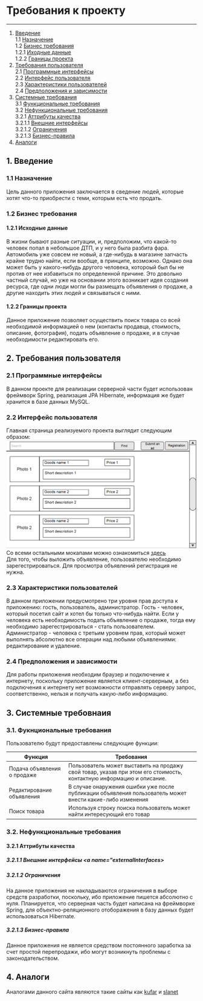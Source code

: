 # Требования к проекту
---
1. [Введение](#introduction) <br>
   1.1 [Назначение](#purpose) <br>
   1.2 [Бизнес требования](#businesRequirments) <br>
    1.2.1 [Иходные данные](#initialData) <br>
    1.2.2 [Границы проекта](#applicationScopes) <br>
2. [Требования пользователя](#userRequirments) <br>
   2.1 [Программные интерфейсы](#programInterfaces) <br>
   2.2 [Интерфейс пользователя](#userInterface) <br>
   2.3 [Характеристики пользователей](#) <br>
   2.4 [Предположения и зависимости](#) <br>
3. [Системные требования](#systemRequirments) <br>
   3.1 [Функциональные требования](#functionalRequirmets) <br>
   3.2 [Нефункциональные требования](#non-functionalRequirmets) <br>
     3.2.1 [Аттрибуты качества](#qualityAttributes) <br>
     3.2.1.1 [Внешние интерфейсы](#externalInterfaces) <br>
     3.2.1.2 [Ограничения](#restrictions) <br>
     3.2.1.3 [Бизнес-правила](#businesRules) <br>
4. [Аналоги](#analogs) <br>

## 1. Введение <a name="introduction"></a>
### 1.1 Назначение <a name="purpose"> </a>
Цель данного приложения заключается в сведение людей, которые хотят что-то приобрести с теми, которым есть что продать.

### 1.2 Бизнес требования <a name="businessRequirments"> </a>
#### 1.2.1 Исходные данные <a name="initialData"> </a>
В жизни бывают разные ситуации, и, предположим, что какой-то человек попал в небольшое ДТП, и у него была разбита фара. Автомобиль уже совсем не новый, а где-нибудь в магазине запчасть крайне трудно найти, если вообще, в принципе, возможно.
Однако она может быть у какого-нибудь другого человека, котороый был бы не против от нее избавиться по определенной причине. Это довольно частный случай, но уже на основании этого возникает идея создания ресурса, где одни люди могли бы размещать объявления о продаже, а другие находить этих людей и связываться с ними.

#### 1.2.2 Границы проекта <a name="applicationScopes"></a>
Данное приложение позволяет осуществить поиск товара со всей необходимой информацией о нем (контакты продавца, стоимость, описание, фотография), подать объявление о продаже, и в случае необходимости редактировать его.

## 2. Требования пользователя <a name="userRequirments"></a>
### 2.1 Программные интерфейсы <a name="programInterfaces"></a>
В данном проекте для реализации серверной части будет использован фреймворк Spring, реализация JPA Hibernate, информация же будет хранится в базе данных MySQL.

### 2.2 Интерфейс пользователя <a name="userInterface">
Главная страница реализуемого проекта выглядит следующим образом:
![](https://github.com/EugeneKorenik/SimpleAdvertisingPlatform/blob/master/Documents/Mockups/mainView.png)
Cо всеми остальными мокапами можно ознакомиться [здесь](https://github.com/EugeneKorenik/SimpleAdvertisingPlatform/tree/master/Documents/Mockups) <br>
Для того, чтобы выложить объявление, пользователю необходимо зарегестрироваться. Для просмотра объявлений регистрация не нужна.

### 2.3 Характеристики пользователей
В данном приложении предусмотрено три уровня прав доступа к приложению: гость, пользователь, администратор. Гость - человек, который  посетил сайт и хотел бы только что-нибудь найти. Если у человека есть необходимость подать объявление о продаже, тогда ему необходимо зарегестрироваться - стать пользователем. Администратор - человека с третьим уровнем прав, который может выполнять абсолютно все операции над любыми объявлениями: редактирование и удаление.

### 2.4 Предположения и зависимости
Для работы приложения необходим браузер и подключение к интернету, поскольку приложение является клиент-серверным, а без подключения к интернету нет возможности отправлять серверу запрос, соответственно, нельзя и получать какую-либо информацию.

## 3. Системные требовнаия <a name="systemRequirments"></a>
### 3.1. Фукнциональные требования <a name="functionalRequirmets"> </a>
Пользователю будут предоставлены следующие функции:

Функция | Требования
--- | ---
Подача объявления о продаже | Пользователь может выставить на продажу свой товар, указав при этом его стоимость, контактную информацию и описание.
Редактирование объявления | В случае онаружения ошибки уже после публикации объявления пользователь может внести какие-либо изменения
Поиск товара | Используя строку поиска пользователь может найти интересующий его товар

### 3.2. Нефункциональные требования <a name="non-functionalRequirmets"> </a>
#### 3.2.1 Аттрибуты качества <a name="qualityAttributes"></a>
##### 3.2.1.1 Внешние интерфейсы <a name="externalInterfaces></a>

##### 3.2.1.2 Ограничения <a name="restriсtions"></a>
На данное приложения не накладываются ограничения в выборе средств разработки, поскольку, ибо приложение пишется абсолютно с нуля. Планируется, что серверная часть будет написана на фреймворке Spring, для объектно-реляционного отоборажения в базу данных будет использоваться Hibernate.
   
##### 3.2.1.3 Бизнес-правила <a name="businesRules"></a>
Данное приложения не является средством постоянного заработка за счет простой перепродажи, ибо могут возникнуть проблемы с законодательством.
   
## 4. Аналоги <a name="analogs"></a>
Аналогами данного сайта являются такие сайты как [kufar](https://www.kufar.by) и [slanet](slanet.by)

